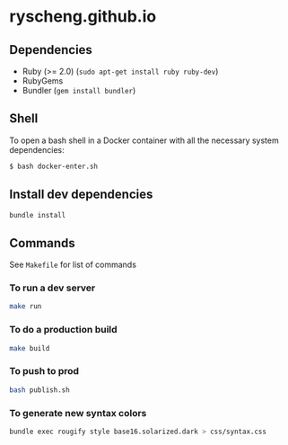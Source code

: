 ryscheng.github.io
==================

## Dependencies
- Ruby (>= 2.0) (`sudo apt-get install ruby ruby-dev`)
- RubyGems 
- Bundler (`gem install bundler`)

## Shell

To open a bash shell in a Docker container with all the necessary system dependencies:
```bash
$ bash docker-enter.sh
```

## Install dev dependencies

```bash
bundle install
```

## Commands
See `Makefile` for list of commands

### To run a dev server

```bash
make run
```

### To do a production build

```bash
make build
```

### To push to prod

```bash
bash publish.sh
```

### To generate new syntax colors

```bash
bundle exec rougify style base16.solarized.dark > css/syntax.css
```
